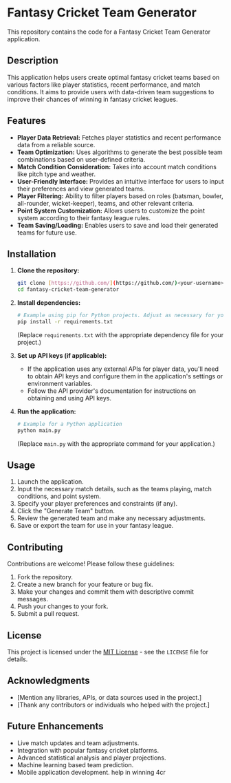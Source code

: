 # Fantasy Cricket Team Generator

This repository contains the code for a Fantasy Cricket Team Generator application.

## Description

This application helps users create optimal fantasy cricket teams based on various factors like player statistics, recent performance, and match conditions. It aims to provide users with data-driven team suggestions to improve their chances of winning in fantasy cricket leagues.

## Features

* **Player Data Retrieval:** Fetches player statistics and recent performance data from a reliable source.
* **Team Optimization:** Uses algorithms to generate the best possible team combinations based on user-defined criteria.
* **Match Condition Consideration:** Takes into account match conditions like pitch type and weather.
* **User-Friendly Interface:** Provides an intuitive interface for users to input their preferences and view generated teams.
* **Player Filtering:** Ability to filter players based on roles (batsman, bowler, all-rounder, wicket-keeper), teams, and other relevant criteria.
* **Point System Customization:** Allows users to customize the point system according to their fantasy league rules.
* **Team Saving/Loading:** Enables users to save and load their generated teams for future use.

## Installation

1.  **Clone the repository:**
    ```bash
    git clone [https://github.com/](https://github.com/)<your-username>/fantasy-cricket-team-generator.git
    cd fantasy-cricket-team-generator
    ```

2.  **Install dependencies:**
    ```bash
    # Example using pip for Python projects. Adjust as necessary for your language/framework
    pip install -r requirements.txt
    ```
    (Replace `requirements.txt` with the appropriate dependency file for your project.)

3.  **Set up API keys (if applicable):**
    * If the application uses any external APIs for player data, you'll need to obtain API keys and configure them in the application's settings or environment variables.
    * Follow the API provider's documentation for instructions on obtaining and using API keys.

4.  **Run the application:**
    ```bash
    # Example for a Python application
    python main.py
    ```
    (Replace `main.py` with the appropriate command for your application.)

## Usage

1.  Launch the application.
2.  Input the necessary match details, such as the teams playing, match conditions, and point system.
3.  Specify your player preferences and constraints (if any).
4.  Click the "Generate Team" button.
5.  Review the generated team and make any necessary adjustments.
6.  Save or export the team for use in your fantasy league.

## Contributing

Contributions are welcome! Please follow these guidelines:

1.  Fork the repository.
2.  Create a new branch for your feature or bug fix.
3.  Make your changes and commit them with descriptive commit messages.
4.  Push your changes to your fork.
5.  Submit a pull request.

## License

This project is licensed under the [MIT License](LICENSE) - see the `LICENSE` file for details.

## Acknowledgments

* [Mention any libraries, APIs, or data sources used in the project.]
* [Thank any contributors or individuals who helped with the project.]

## Future Enhancements

* Live match updates and team adjustments.
* Integration with popular fantasy cricket platforms.
* Advanced statistical analysis and player projections.
* Machine learning based team prediction.
* Mobile application development.
help in winning 4cr
